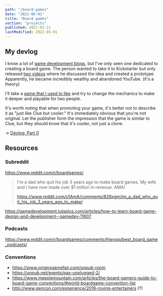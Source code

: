 ```yaml
---
path: "/board-games"
date: "2021-06-01"
title: "Board games"
section: "projects"
published: 2021-02-11
lastModified: 2022-05-01
---
```


## My devlog

I know a lot of [game development blogs](/gamedev/blogs-channels-links), but I've only seen one dedicated to creating a board game. The person wanted to take it to Kickstarter but only released [two videos](https://www.youtube.com/watch?v=-rGVhu_XYUs) where he discussed the idea and created a prototype. Apparently, he became incredibly wealthy and abandoned YouTube. (it's a theory)

I'll take a [game that I used to like](/board-games/clue-review-and-ideas) and try to change the mechanics to make it deeper and playable for two people.

It's worth noting that when promoting your game, it's better not to describe it as "just like Clue but cooler." It's immediately obvious that you're not original. Let the publisher form the impression that the game is similar to Clue, but they should know that it's cooler, not just a clone.

-> [Devlog: Part 0](/board-games/clue-review-and-ideas)

## Resources

### Subreddit 

https://www.reddit.com/r/boardgames/

> I'm a dad who quit his job 3 years ago to make board games. My wife and I have now made over $1 million in revenue. AMA!
>
> https://www.reddit.com/r/IAmA/comments/826xgm/im_a_dad_who_quit_his_job_3_years_ago_to_make/


https://gamedevelopment.tutsplus.com/articles/how-to-learn-board-game-design-and-development--gamedev-11607

### Podcasts

https://www.reddit.com/r/boardgames/comments/hlwvpq/best_board_game_podcasts/

### Conventions

- https://www.originsgamefair.com/unpub-room
- https://unpub.net/events/pax-unplugged-2/
- https://www.meeplemountain.com/articles/the-board-gamers-guide-to-board-game-conventions/#world-boardgame-convention-list
- http://www.gencon.com/experience/2019-roving-entertainers (?)